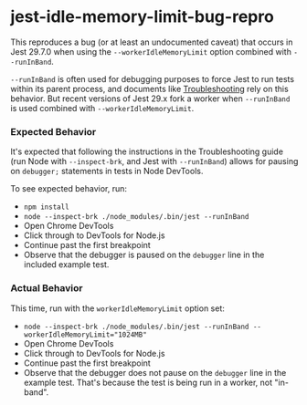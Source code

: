 # jest-idle-memory-limit-bug-repro

This reproduces a bug (or at least an undocumented caveat) that occurs in Jest 29.7.0
when using the `--workerIdleMemoryLimit` option combined with `--runInBand`.

`--runInBand` is often used for debugging purposes to force Jest to run tests within
its parent process, and documents like [Troubleshooting](https://jestjs.io/docs/troubleshooting#tests-are-failing-and-you-dont-know-why)
rely on this behavior. But recent versions of Jest 29.x fork a worker when `--runInBand`
is used combined with `--workerIdleMemoryLimit`.

### Expected Behavior

It's expected that following the instructions in the Troubleshooting guide (run Node with `--inspect-brk`, and
Jest with `--runInBand`) allows for pausing on `debugger;` statements in tests in Node DevTools.
 
To see expected behavior, run:

* `npm install`
* `node --inspect-brk ./node_modules/.bin/jest --runInBand`
* Open Chrome DevTools
* Click through to DevTools for Node.js
* Continue past the first breakpoint
* Observe that the debugger is paused on the `debugger` line in the included example test.

### Actual Behavior

This time, run with the `workerIdleMemoryLimit` option set:

* `node --inspect-brk ./node_modules/.bin/jest --runInBand --workerIdleMemoryLimit="1024MB"`
* Open Chrome DevTools
* Click through to DevTools for Node.js
* Continue past the first breakpoint
* Observe that the debugger does not pause on the `debugger` line in the example test. That's because the test is
  being run in a worker, not "in-band".

